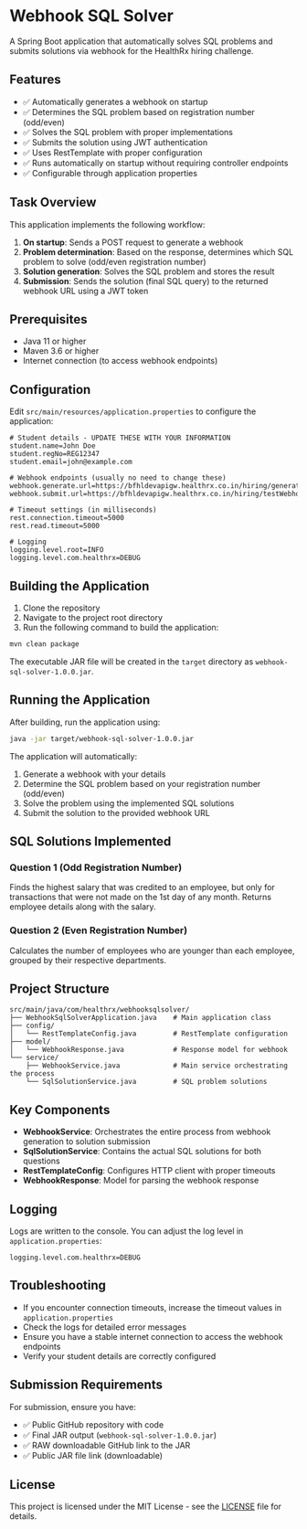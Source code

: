 # Webhook SQL Solver

A Spring Boot application that automatically solves SQL problems and submits solutions via webhook for the HealthRx hiring challenge.

## Features

- ✅ Automatically generates a webhook on startup
- ✅ Determines the SQL problem based on registration number (odd/even)
- ✅ Solves the SQL problem with proper implementations
- ✅ Submits the solution using JWT authentication
- ✅ Uses RestTemplate with proper configuration
- ✅ Runs automatically on startup without requiring controller endpoints
- ✅ Configurable through application properties

## Task Overview

This application implements the following workflow:

1. **On startup**: Sends a POST request to generate a webhook
2. **Problem determination**: Based on the response, determines which SQL problem to solve (odd/even registration number)
3. **Solution generation**: Solves the SQL problem and stores the result
4. **Submission**: Sends the solution (final SQL query) to the returned webhook URL using a JWT token

## Prerequisites

- Java 11 or higher
- Maven 3.6 or higher
- Internet connection (to access webhook endpoints)

## Configuration

Edit `src/main/resources/application.properties` to configure the application:

```properties
# Student details - UPDATE THESE WITH YOUR INFORMATION
student.name=John Doe
student.regNo=REG12347
student.email=john@example.com

# Webhook endpoints (usually no need to change these)
webhook.generate.url=https://bfhldevapigw.healthrx.co.in/hiring/generateWebhook/JAVA
webhook.submit.url=https://bfhldevapigw.healthrx.co.in/hiring/testWebhook/JAVA

# Timeout settings (in milliseconds)
rest.connection.timeout=5000
rest.read.timeout=5000

# Logging
logging.level.root=INFO
logging.level.com.healthrx=DEBUG
```

## Building the Application

1. Clone the repository
2. Navigate to the project root directory
3. Run the following command to build the application:

```bash
mvn clean package
```

The executable JAR file will be created in the `target` directory as `webhook-sql-solver-1.0.0.jar`.

## Running the Application

After building, run the application using:

```bash
java -jar target/webhook-sql-solver-1.0.0.jar
```

The application will automatically:
1. Generate a webhook with your details
2. Determine the SQL problem based on your registration number (odd/even)
3. Solve the problem using the implemented SQL solutions
4. Submit the solution to the provided webhook URL

## SQL Solutions Implemented

### Question 1 (Odd Registration Number)
Finds the highest salary that was credited to an employee, but only for transactions that were not made on the 1st day of any month. Returns employee details along with the salary.

### Question 2 (Even Registration Number)
Calculates the number of employees who are younger than each employee, grouped by their respective departments.

## Project Structure

```
src/main/java/com/healthrx/webhooksqlsolver/
├── WebhookSqlSolverApplication.java    # Main application class
├── config/
│   └── RestTemplateConfig.java         # RestTemplate configuration
├── model/
│   └── WebhookResponse.java            # Response model for webhook
└── service/
    ├── WebhookService.java             # Main service orchestrating the process
    └── SqlSolutionService.java         # SQL problem solutions
```

## Key Components

- **WebhookService**: Orchestrates the entire process from webhook generation to solution submission
- **SqlSolutionService**: Contains the actual SQL solutions for both questions
- **RestTemplateConfig**: Configures HTTP client with proper timeouts
- **WebhookResponse**: Model for parsing the webhook response

## Logging

Logs are written to the console. You can adjust the log level in `application.properties`:

```properties
logging.level.com.healthrx=DEBUG
```

## Troubleshooting

- If you encounter connection timeouts, increase the timeout values in `application.properties`
- Check the logs for detailed error messages
- Ensure you have a stable internet connection to access the webhook endpoints
- Verify your student details are correctly configured

## Submission Requirements

For submission, ensure you have:
- ✅ Public GitHub repository with code
- ✅ Final JAR output (`webhook-sql-solver-1.0.0.jar`)
- ✅ RAW downloadable GitHub link to the JAR
- ✅ Public JAR file link (downloadable)

## License

This project is licensed under the MIT License - see the [LICENSE](LICENSE) file for details.
